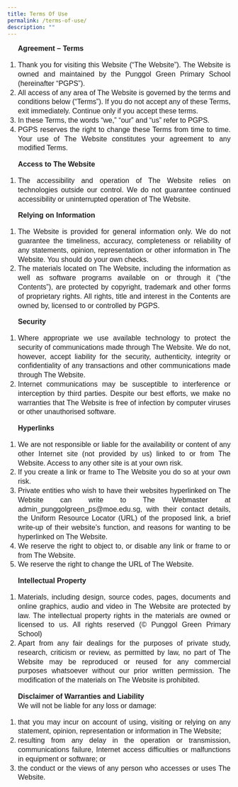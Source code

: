```yaml
---
title: Terms Of Use
permalink: /terms-of-use/
description: ""
---
```

<ol><p  style="line-height:1.3; font-size:16px; font-family:Arial; text-align:justify;">
 <b>Agreement – Terms</b>
   <li  style="line-height:1.3; font-size:16px; font-family:Arial; text-align:justify;">Thank you for visiting this Website (“The Website”). The Website is owned and maintained by the Punggol Green Primary School (hereinafter “PGPS”).</li>
   <li  style="line-height:1.3; font-size:16px; font-family:Arial; text-align:justify;">All access of any area of The Website is governed by the terms and conditions below (“Terms”). If you do not accept any of these Terms, exit immediately. Continue only if you accept these terms.</li>
   <li  style="line-height:1.3; font-size:16px; font-family:Arial; text-align:justify;">In these Terms, the words “we,” “our” and “us” refer to PGPS.</li>
   <li  style="line-height:1.3; font-size:16px; font-family:Arial; text-align:justify;">PGPS reserves the right to change these Terms from time to time. Your use of The Website constitutes your agreement to any modified Terms.</li>
</p></ol>

<ol><p  style="line-height:1.3; font-size:16px; font-family:Arial; text-align:justify;">
 <b>Access to The Website</b>
   <li  style="line-height:1.3; font-size:16px; font-family:Arial; text-align:justify;">The accessibility and operation of The Website relies on technologies outside our control. We do not guarantee continued accessibility or uninterrupted operation of The Website.</li>
</p></ol>

<ol><p  style="line-height:1.3; font-size:16px; font-family:Arial; text-align:justify;">
 <b>Relying on Information</b>
   <li  style="line-height:1.3; font-size:16px; font-family:Arial; text-align:justify;">The Website is provided for general information only. We do not guarantee the timeliness, accuracy, completeness or reliability of any statements, opinion, representation or other information in The Website. You should do your own checks.</li>
   <li  style="line-height:1.3; font-size:16px; font-family:Arial; text-align:justify;">The materials located on The Website, including the information as well as software programs available on or through it (“the Contents”), are protected by copyright, trademark and other forms of proprietary rights. All rights, title and interest in the Contents are owned by, licensed to or controlled by PGPS.</li>
</p></ol>

<ol><p  style="line-height:1.3; font-size:16px; font-family:Arial; text-align:justify;">
 <b>Security</b>
   <li  style="line-height:1.3; font-size:16px; font-family:Arial; text-align:justify;">Where appropriate we use available technology to protect the security of communications made through The Website. We do not, however, accept liability for the security, authenticity, integrity or confidentiality of any transactions and other communications made through The Website.</li>
   <li  style="line-height:1.3; font-size:16px; font-family:Arial; text-align:justify;">Internet communications may be susceptible to interference or interception by third parties. Despite our best efforts, we make no warranties that The Website is free of infection by computer viruses or other unauthorised software.</li>
</p></ol>

<ol><p  style="line-height:1.3; font-size:16px; font-family:Arial; text-align:justify;">
 <b>Hyperlinks</b>
   <li  style="line-height:1.3; font-size:16px; font-family:Arial; text-align:justify;">We are not responsible or liable for the availability or content of any other Internet site (not provided by us) linked to or from The Website. Access to any other site is at your own risk.</li>
   <li  style="line-height:1.3; font-size:16px; font-family:Arial; text-align:justify;">If you create a link or frame to The Website you do so at your own risk.</li>
   <li  style="line-height:1.3; font-size:16px; font-family:Arial; text-align:justify;">Private entities who wish to have their websites hyperlinked on The Website can write to The Webmaster at admin_punggolgreen_ps@moe.edu.sg, with their contact details, the Uniform Resource Locator (URL) of the proposed link, a brief write-up of their website’s function, and reasons for wanting to be hyperlinked on The Website.</li>
   <li  style="line-height:1.3; font-size:16px; font-family:Arial; text-align:justify;">We reserve the right to object to, or disable any link or frame to or from The Website.</li>
   <li  style="line-height:1.3; font-size:16px; font-family:Arial; text-align:justify;">We reserve the right to change the URL of The Website.</li>
</p></ol>

<ol><p  style="line-height:1.3; font-size:16px; font-family:Arial; text-align:justify;">
 <b>Intellectual Property</b>
   <li  style="line-height:1.3; font-size:16px; font-family:Arial; text-align:justify;">Materials, including design, source codes, pages, documents and online graphics, audio and video in The Website are protected by law. The intellectual property rights in the materials are owned or licensed to us. All rights reserved (© Punggol Green Primary School)</li>
   <li  style="line-height:1.3; font-size:16px; font-family:Arial; text-align:justify;">Apart from any fair dealings for the purposes of private study, research, criticism or review, as permitted by law, no part of The Website may be reproduced or reused for any commercial purposes whatsoever without our prior written permission. The modification of the materials on The Website is prohibited.</li>
</p></ol>

<ol><p style="line-height:1.3; font-size:16px; font-family:Arial; text-align:justify;">
 <b>Disclaimer of Warranties and Liability</b><br>
We will not be liable for any loss or damage:
   <li  style="line-height:1.3; font-size:16px; font-family:Arial; text-align:justify;">that you may incur on account of using, visiting or relying on any statement, opinion, representation or information in The Website;</li>
   <li  style="line-height:1.3; font-size:16px; font-family:Arial; text-align:justify;">resulting from any delay in the operation or transmission, communications failure, Internet access difficulties or malfunctions in equipment or software; or</li>
   <li  style="line-height:1.3; font-size:16px; font-family:Arial; text-align:justify;">the conduct or the views of any person who accesses or uses The Website.</li>
</p></ol>